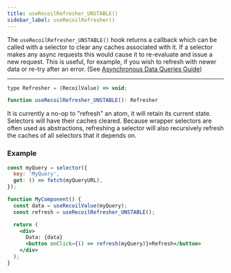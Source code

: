 ```yaml
---
title: useRecoilRefresher_UNSTABLE()
sidebar_label: useRecoilRefresher()
---
```


The `useRecoilRefresher_UNSTABLE()` hook returns a callback which can be called with a selector to clear any caches associated with it.  If a selector makes any async requests this would cause it to re-evaluate and issue a new request.  This is useful, for example, if you wish to refresh with newer data or re-try after an error.  (See [Asynchronous Data Queries Guide](/docs/guides/asynchronous-data-queries#query-refresh))

---

```jsx
type Refresher = (RecoilValue) => void;

function useRecoilRefresher_UNSTABLE(): Refresher
```

It is currently a no-op to "refresh" an atom, it will retain its current state.  Selectors will have their caches cleared.  Because wrapper selectors are often used as abstractions, refreshing a selector will also recursively refresh the caches of all selectors that it depends on.

### Example

```jsx
const myQuery = selector({
  key: 'MyQuery',
  get: () => fetch(myQueryURL),
});

function MyComponent() {
  const data = useRecoilValue(myQuery);
  const refresh = useRecoilRefresher_UNSTABLE();

  return (
    <div>
      Data: {data}
      <button onClick={() => refresh(myQuery)}>Refresh</button>
    </div>
  );
}
```
